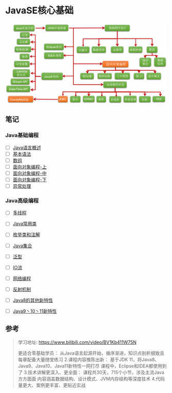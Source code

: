 # JavaSE核心基础

![image-20201225100642720](Java基础编程/assets/image-20201225100642720.png)

## 笔记

### Java基础编程

- [ ] [Java语言概述](尚硅谷学习笔记/尚硅谷-宋红康-JavaSE核心基础/Java基础编程/01-Java语言概述.md)
- [ ] [基本语法](尚硅谷学习笔记/尚硅谷-宋红康-JavaSE核心基础/Java基础编程/02-基本语法.md)
- [ ] [数组](尚硅谷学习笔记/尚硅谷-宋红康-JavaSE核心基础/Java基础编程/03-数组.md)
- [ ] [面向对象编程-上](尚硅谷学习笔记/尚硅谷-宋红康-JavaSE核心基础/Java基础编程/04-面向对象编程-上.md)
- [ ] [面向对象编程-中](尚硅谷学习笔记/尚硅谷-宋红康-JavaSE核心基础/Java基础编程/05-面向对象编程-中.md)
- [ ] [面向对象编程-下](尚硅谷学习笔记/尚硅谷-宋红康-JavaSE核心基础/Java基础编程/06-面向对象编程-下.md)
- [ ] [异常处理](尚硅谷学习笔记/尚硅谷-宋红康-JavaSE核心基础/Java基础编程/07-异常处理.md)

### Java高级编程

- [ ] [多线程](尚硅谷学习笔记/尚硅谷-宋红康-JavaSE核心基础/Java高级编程/08-多线程.md)
- [ ] [Java常用类](尚硅谷学习笔记/尚硅谷-宋红康-JavaSE核心基础/Java高级编程/09-Java常用类.md)
- [ ] [枚举类和注解](尚硅谷学习笔记/尚硅谷-宋红康-JavaSE核心基础/Java高级编程/10-枚举类和注解.md)
- [ ] [Java集合](尚硅谷学习笔记/尚硅谷-宋红康-JavaSE核心基础/Java高级编程/11-Java集合.md)
- [ ] [泛型](尚硅谷学习笔记/尚硅谷-宋红康-JavaSE核心基础/Java高级编程/12-泛型.md)
- [ ] [IO流](尚硅谷学习笔记/尚硅谷-宋红康-JavaSE核心基础/Java高级编程/13-IO流.md)
- [ ] [网络编程](尚硅谷学习笔记/尚硅谷-宋红康-JavaSE核心基础/Java高级编程/14-网络编程.md)
- [ ] [反射机制](尚硅谷学习笔记/尚硅谷-宋红康-JavaSE核心基础/Java高级编程/15-反射机制.md)
- [ ] [Java8的其他新特性](尚硅谷学习笔记/尚硅谷-宋红康-JavaSE核心基础/Java高级编程/16-Java8的其他新特性.md)
- [ ] [Java9丶10丶11新特性](尚硅谷学习笔记/尚硅谷-宋红康-JavaSE核心基础/Java高级编程/17-Java9丶10丶11新特性.md)





## 参考

> 学习地址: https://www.bilibili.com/video/BV1Kb411W75N
>
> 更适合零基础学员： 从Java语言起源开始，循序渐进，知识点剖析细致且每章配备大量随堂练习 2.课程内容推陈出新： 基于JDK 11，将Java8、Java9、Java10、Java11新特性一网打尽 课程中，Eclipse和IDEA都使用到了 3.技术讲解更深入、更全面： 课程共30天，715个小节，涉及主流Java方方面面 内容涵盖数据结构、设计模式、JVM内存结构等深度技术 4.代码量更大、案例更丰富、更贴近实战





